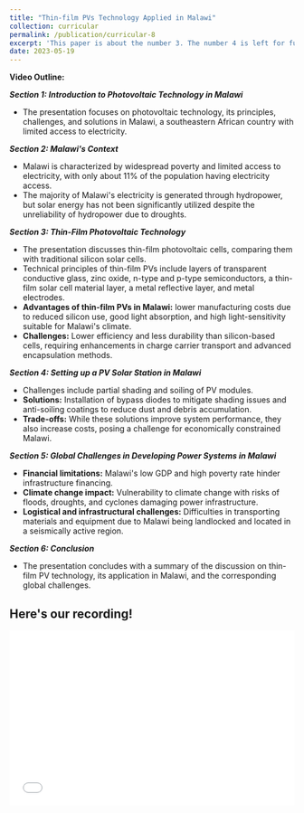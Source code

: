 ```yaml
---
title: "Thin-film PVs Technology Applied in Malawi"
collection: curricular
permalink: /publication/curricular-8
excerpt: 'This paper is about the number 3. The number 4 is left for future work.'
date: 2023-05-19
---
```


**Video Outline:**  

***Section 1: Introduction to Photovoltaic Technology in Malawi***  
* The presentation focuses on photovoltaic technology, its principles, challenges, and solutions in Malawi, a southeastern African country with limited access to electricity.

***Section 2: Malawi's Context***
* Malawi is characterized by widespread poverty and limited access to electricity, with only about 11% of the population having electricity access.
* The majority of Malawi's electricity is generated through hydropower, but solar energy has not been significantly utilized despite the unreliability of hydropower due to droughts. 

***Section 3: Thin-Film Photovoltaic Technology***
* The presentation discusses thin-film photovoltaic cells, comparing them with traditional silicon solar cells.
* Technical principles of thin-film PVs include layers of transparent conductive glass, zinc oxide, n-type and p-type semiconductors, a thin-film solar cell material layer, a metal reflective layer, and metal electrodes.
* **Advantages of thin-film PVs in Malawi:** lower manufacturing costs due to reduced silicon use, good light absorption, and high light-sensitivity suitable for Malawi's climate.
* **Challenges:** Lower efficiency and less durability than silicon-based cells, requiring enhancements in charge carrier transport and advanced encapsulation methods.


***Section 4: Setting up a PV Solar Station in Malawi***
* Challenges include partial shading and soiling of PV modules.
* **Solutions:** Installation of bypass diodes to mitigate shading issues and anti-soiling coatings to reduce dust and debris accumulation.
* **Trade-offs:** While these solutions improve system performance, they also increase costs, posing a challenge for economically constrained Malawi.

***Section 5: Global Challenges in Developing Power Systems in Malawi***
* **Financial limitations:** Malawi's low GDP and high poverty rate hinder infrastructure financing.
* **Climate change impact:** Vulnerability to climate change with risks of floods, droughts, and cyclones damaging power infrastructure.
* **Logistical and infrastructural challenges:** Difficulties in transporting materials and equipment due to Malawi being landlocked and located in a seismically active region.

***Section 6: Conclusion***
* The presentation concludes with a summary of the discussion on thin-film PV technology, its application in Malawi, and the corresponding global challenges.


Here's our recording!
---

<div style="position: relative; padding-bottom: 56.25%; padding-top: 25px; height: 0;">
  <iframe src="//player.bilibili.com/player.html?bvid=BV1qK4y117ML&page=1" style="position: absolute; top: 0; left: 0; width: 100%; height: 100%;" frameborder="0" allowfullscreen></iframe>
</div>
